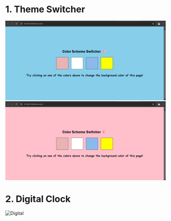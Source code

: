 # 1. Theme Switcher
![themeswitcher](image.png)
![themeswitcher](image-1.png)

# 2. Digital Clock
![Digital](digitalClock.png)
